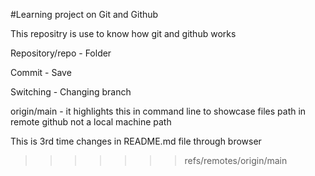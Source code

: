 #Learning project on Git and Github

This repositry is use to know how git and github works

Repository/repo - Folder

Commit - Save

Switching - Changing branch

origin/main - it highlights this in command line to showcase files path in remote github not a local machine path

This is 3rd time changes in README.md file through browser
>>>>>>> refs/remotes/origin/main
